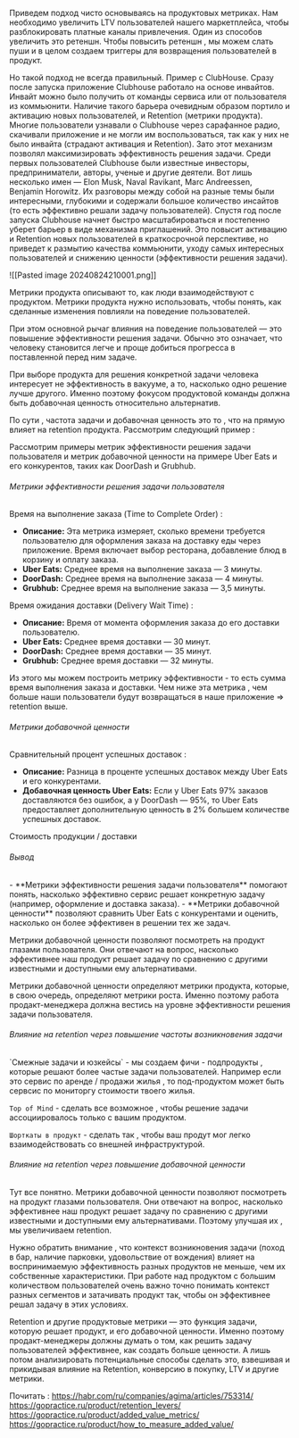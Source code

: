 
Приведем подход чисто основываясь на продуктовых метриках. Нам необходимо увеличить LTV пользователей нашего маркетплейса, чтобы разблокировать платные каналы привлечения. Один из способов увеличить это ретеншн. Чтобы повысить ретеншн , мы можем слать пуши и в целом создаем триггеры для возвращения пользователей в продукт. 

Но такой подход не всегда правильный. Пример с ClubHouse. Сразу после запуска приложение Clubhouse работало на основе инвайтов. Инвайт можно было получить от команды сервиса или от пользователя из коммьюнити. Наличие такого барьера очевидным образом портило и активацию новых пользователей, и Retention (метрики продукта). Многие пользователи узнавали о Clubhouse через сарафанное радио, скачивали приложение и не могли им воспользоваться, так как у них не было инвайта (страдают активация и Retention). Зато этот механизм позволял максимизировать эффективность решения задачи. Среди первых пользователей Clubhouse были известные инвесторы, предприниматели, авторы, ученые и другие деятели. Вот лишь несколько имен — Elon Musk, Naval Ravikant, Marc Andreessen, Benjamin Horowitz. Их разговоры между собой на разные темы были интересными, глубокими и содержали большое количество инсайтов (то есть эффективно решали задачу пользователей). Спустя год после запуска Clubhouse начнет быстро масштабироваться и постепенно уберет барьер в виде механизма приглашений. Это повысит активацию и Retention новых пользователей в краткосрочной перспективе, но приведет к размытию качества коммьюнити, уходу самых интересных пользователей и снижению ценности (эффективности решения задачи).

![[Pasted image 20240824210001.png]]

Метрики продукта описывают то, как люди взаимодействуют с продуктом. Метрики продукта нужно использовать, чтобы понять, как сделанные изменения повлияли на поведение пользователей.

При этом основной рычаг влияния на поведение пользователей — это повышение эффективности решения задачи. Обычно это означает, что человеку становится легче и проще добиться прогресса в поставленной перед ним задаче.

При выборе продукта для решения конкретной задачи человека интересует не эффективность в вакууме, а то, насколько одно решение лучше другого. Именно поэтому фокусом продуктовой команды должна быть добавочная ценность относительно альтернатив.

По сути ,  частота задачи и добавочная ценность это то , что на прямую влияет на retention продукта. Рассмотрим следующий пример : 

Рассмотрим примеры метрик эффективности решения задачи пользователя и метрик добавочной ценности на примере Uber Eats и его конкурентов, таких как DoorDash и Grubhub.

<h6>Метрики эффективности решения задачи пользователя</h6>

Время на выполнение заказа (Time to Complete Order) : 
   - **Описание:** Эта метрика измеряет, сколько времени требуется пользователю для оформления заказа на доставку еды через приложение. Время включает выбор ресторана, добавление блюд в корзину и оплату заказа.
   - **Uber Eats:** Среднее время на выполнение заказа — 3 минуты.
   - **DoorDash:** Среднее время на выполнение заказа — 4 минуты.
   - **Grubhub:** Среднее время на выполнение заказа — 3,5 минуты.

Время ожидания доставки (Delivery Wait Time) : 
   - **Описание:** Время от момента оформления заказа до его доставки пользователю.
   - **Uber Eats:** Среднее время доставки — 30 минут.
   - **DoorDash:** Среднее время доставки — 35 минут.
   - **Grubhub:** Среднее время доставки — 32 минуты.

Из этого мы можем построить метрику эффективности - то есть сумма время выполнения заказа и доставки. Чем ниже эта метрика , чем больше наши пользователи будут возвращаться в наше приложение => retention выше. 

<h6>Метрики добавочной ценности</h6>

Сравнительный процент успешных доставок : 
   - **Описание:** Разница в проценте успешных доставок между Uber Eats и его конкурентами.
   - **Добавочная ценность Uber Eats:** Если у Uber Eats 97% заказов доставляются без ошибок, а у DoorDash — 95%, то Uber Eats предоставляет дополнительную ценность в 2% большем количестве успешных доставок.

Стоимость продукции / доставки 


<h6>Вывод</h6>
- **Метрики эффективности решения задачи пользователя** помогают понять, насколько эффективно сервис решает конкретную задачу (например, оформление и доставка заказа).
- **Метрики добавочной ценности** позволяют сравнить Uber Eats с конкурентами и оценить, насколько он более эффективен в решении тех же задач.

Метрики добавочной ценности позволяют посмотреть на продукт глазами пользователя. Они отвечают на вопрос, насколько эффективнее наш продукт решает задачу по сравнению с другими известными и доступными ему альтернативами.

Метрики добавочной ценности определяют метрики продукта, которые, в свою очередь, определяют метрики роста. Именно поэтому работа продакт-менеджера должна вестись на уровне эффективности решения задачи пользователя.

<h6>Влияние на retention через повышение частоты возникновения задачи</h6>
`Смежные задачи и юзкейсы` - мы создаем фичи - подпродукты , которые решают более частые задачи пользователей. Например если это сервис по аренде / продажи жилья , то под-продуктом может быть сервсис по мониторгу стоимости твоего жилья. 

`Top of Mind` - сделать все возможное , чтобы решение задачи ассоциировалось только с вашим продуктом. 

`Шорткаты в продукт` - сделать так , чтобы ваш продут мог легко взаимодействовать со внешней инфраструктурой. 


<h6>Влияние на retention через повышение добавочной ценности</h6>
Тут все понятно. Метрики добавочной ценности позволяют посмотреть на продукт глазами пользователя. Они отвечают на вопрос, насколько эффективнее наш продукт решает задачу по сравнению с другими известными и доступными ему альтернативами. Поэтому улучшая их , мы увеличиваем retention. 


Нужно обратить внимание , что контекст возникновения задачи (поход в бар, наличие парковки, удовольствие от вождения) влияет на воспринимаемую эффективность разных продуктов не меньше, чем их собственные характеристики. При работе над продуктом с большим количеством пользователей очень важно точно понимать контекст разных сегментов и затачивать продукт так, чтобы он эффективнее решал задачу в этих условиях.

Retention и другие продуктовые метрики — это функция задачи, которую решает продукт, и его добавочной ценности. Именно поэтому продакт-менеджеры должны думать о том, как решить задачу пользователей эффективнее, как создать больше ценности. А лишь потом анализировать потенциальные способы сделать это, взвешивая и прикидывая влияние на Retention, конверсию в покупку, LTV и другие метрики.





Почитать : 
https://habr.com/ru/companies/agima/articles/753314/
https://gopractice.ru/product/retention_levers/
https://gopractice.ru/product/added_value_metrics/
https://gopractice.ru/product/how_to_measure_added_value/
